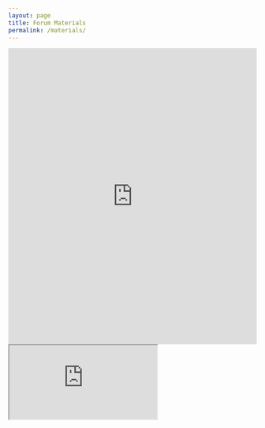 ```yaml
---
layout: page
title: Forum Materials
permalink: /materials/
---
```


<iframe src="http://docs.google.com/viewer?url=https://drive.google.com/file/d/172My47FLL-kC5RKjX4FmthYWnS2pju8B&embedded=true" width="100%" height="600px" frameborder="0"></iframe>





<object data="https://github.com/data-curation/data-curation.github.io/blob/master/materials/CDCF%20-%20Overview%20Slides.pdf" type="application/pdf">
    <iframe src="https://github.com/data-curation/data-curation.github.io/blob/master/materials/CDCF%20-%20Overview%20Slides.pdf&embedded=true"></iframe>
</object>

